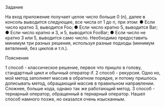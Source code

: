 Задание

На вход приложение получает целое число больше 0 (n), далее в консоль выводится
следующее, все числа от 1 до n, при этом:
● Если число кратно 3, выводится Foo;
● Если число кратно 5, выводится Bar;
● Если число кратно и 3, и 5, выводится FooBar;
● Если число не кратно 3 или 5, выводится само число.
Необходимо предоставить минимум три разных решения, используя разные подходы
(минимум ветвлений, без циклов и т.п.).


Пояснения

1 способ - классическое решение, первое что пришло в голову, стандартный цикл и обычный оператор if.
2 способ - рекурсия. Одно но, мой метод заполняет массив в обратном порядке, и потому пришлось дописывать
метод, обращающий массив в правильном направлении. Сложнее, больше кода, однако так же работающий метод.
3 способ - тернарный оператор, обращенный в тернарный оператор. Нашел способ намного позже, но оказался очень 
изысканным.
